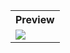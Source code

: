 <table style="width:100%">
  <tr>
    <th>Preview</th>
  </tr>
  <tr>
    <td><img src="https://github.com/MdAshrafUllah/Flutter-Date-and-Time-Format/assets/96839511/e44f4b13-846c-410a-87d0-41f382e29139"></td>
  </tr>
</table>